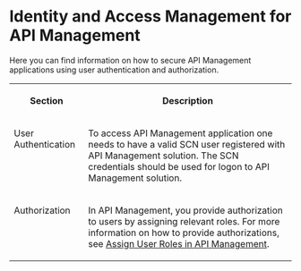 <!-- loio016556fc2c6d4fcba20036822a3b94f6 -->

# Identity and Access Management for API Management

Here you can find information on how to secure API Management applications using user authentication and authorization.


<table>
<tr>
<th valign="top">

Section



</th>
<th valign="top">

Description



</th>
</tr>
<tr>
<td valign="top">

User Authentication



</td>
<td valign="top">

To access API Management application one needs to have a valid SCN user registered with API Management solution. The SCN credentials should be used for logon to API Management solution.



</td>
</tr>
<tr>
<td valign="top">

Authorization



</td>
<td valign="top">

In API Management, you provide authorization to users by assigning relevant roles. For more information on how to provide authorizations, see [Assign User Roles in API Management](../20-Working_with_SAP_Integration_Suite_Home/assign-user-roles-in-api-management-911ca5a.md).



</td>
</tr>
</table>

